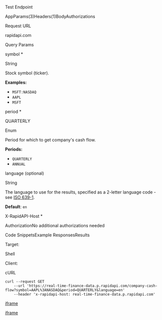Test Endpoint

AppParams(3)Headers(1)BodyAuthorizations

Request URL

rapidapi.com

Query Params

symbol \*

String

Stock symbol (ticker).

**Examples:**

- `MSFT:NASDAQ`
- `AAPL`
- `MSFT`

period \*

QUARTERLY

Enum

Period for which to get company's cash flow.

**Periods:**

- `QUARTERLY`
- `ANNUAL`

language (optional)

String

The language to use for the results, specified as a 2-letter language code - see [ISO 639-1](https://en.wikipedia.org/wiki/List_of_ISO_639-1_codes).

**Default**: `en`

X-RapidAPI-Host \*

AuthorizationNo additional authorizations needed

Code SnippetsExample ResponsesResults

Target:

Shell

Client:

cURL

```shell
curl --request GET
	--url 'https://real-time-finance-data.p.rapidapi.com/company-cash-flow?symbol=AAPL%3ANASDAQ&period=QUARTERLY&language=en'
	--header 'x-rapidapi-host: real-time-finance-data.p.rapidapi.com'
```

[iframe](https://www.google.com/recaptcha/api2/anchor?ar=1&k=6LcBAiIlAAAAAH7OT1u0VP9-UYl9A5NThSLwT7Wj&co=aHR0cHM6Ly9yYXBpZGFwaS5jb206NDQz&hl=en&v=hbAq-YhJxOnlU-7cpgBoAJHb&size=invisible&cb=4y95yke6jpc7)

[iframe](https://www.google.com/recaptcha/api2/anchor?ar=1&k=6LcBAiIlAAAAAH7OT1u0VP9-UYl9A5NThSLwT7Wj&co=aHR0cHM6Ly9yYXBpZGFwaS5jb206NDQz&hl=en&v=hbAq-YhJxOnlU-7cpgBoAJHb&size=invisible&cb=61cgfbelrlid)